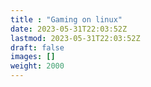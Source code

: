 ```yaml
---
title : "Gaming on linux"
date: 2023-05-31T22:03:52Z
lastmod: 2023-05-31T22:03:52Z
draft: false
images: []
weight: 2000
---
```

